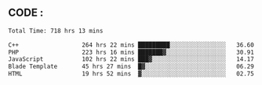 ## CODE :
<!--START_SECTION:waka-->

```txt
Total Time: 718 hrs 13 mins

C++                  264 hrs 22 mins █████████░░░░░░░░░░░░░░░░   36.60 %
PHP                  223 hrs 16 mins ███████▓░░░░░░░░░░░░░░░░░   30.91 %
JavaScript           102 hrs 22 mins ███▓░░░░░░░░░░░░░░░░░░░░░   14.17 %
Blade Template       45 hrs 27 mins  █▓░░░░░░░░░░░░░░░░░░░░░░░   06.29 %
HTML                 19 hrs 52 mins  ▓░░░░░░░░░░░░░░░░░░░░░░░░   02.75 %
```

<!--END_SECTION:waka-->
